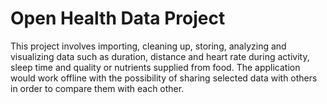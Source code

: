 # Open Health Data Project
This project involves importing, cleaning up, storing, analyzing and visualizing data such as duration, distance and heart rate during activity, sleep time and quality or nutrients supplied from food. The application would work offline with the possibility of sharing selected data with others in order to compare them with each other.
